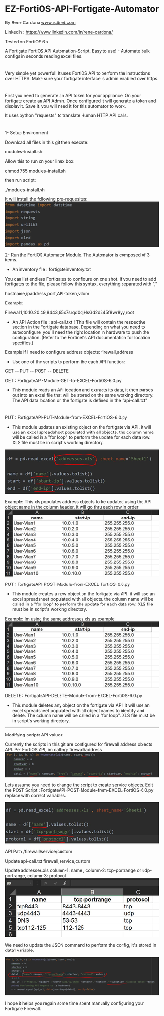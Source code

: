 # EZ-FortiOS-API-Fortigate-Automator
By Rene Cardona www.rcitnet.com
 
LinkedIn : https://www.linkedin.com/in/rene-cardona/
 
Tested on FortiOS 6.x

 
A Fortigate FortiOS API Automation-Script. 
Easy to use! - Automate bulk configs in seconds reading excel files.
#
Very simple yet powerful! It uses FortiOS API to perform the instructions
over HTTPS. Make sure your fortigate interface is admin enabled over https.
#
First you need to generate an API token for your appliance.
On your fortigate create an API Admin. Once configured it 
will generate a token and display it. Save it, you will 
need it for this automator to work.

It uses python "requests" to translate Human HTTP API calls.

#
1- Setup Environment

Download all files in this git then execute:
 
modules-install.sh
 
Allow this to run on your linux box:
  
   chmod 755 modules-install.sh
  
 then run script:
 
 ./modules-install.sh
 
It will install the following pre-requesites:
![Modules](/images/API-Modules-FortiOS-1.JPG)
 
2- Run the FortiOS Automator Module.
The Automator is composed of 3 items.
 
- An inventory file : fortigateinventory.txt
 
 You can list endless Fortigates to configure
 on one shot.
 if you need to add fortigates to the file,
 please follow this syntax, everything separated with ","
  
 hostname,ipaddress,port,API-token,vdom
 
 Example:
  
 Firewall1,10.10.20.49,8443,95x7srqd0djHsGd2d345f8wr8yy,root
  
- An API Action file : api-call.txt
!
This file will contain the respective section in the Fortigate
database. Depending on what you need to autoconfigure, you'll
need the right location in hardware to push the configuration.
(Refer to the Fortinet's API documentation for location specifics.)

 
Example if I need to configure address objects:
 firewall,address

- Use one of the scripts to perform the each API function:

GET -- PUT -- POST -- DELETE
 
GET :  FortigateAPI-Module-GET-to-EXCEL-FortiOS-6.0.py

- This module reads an API location and extracts its data, it then
parses out into an excel file that will be stored on the same working directory.
The API data location on the fortigate is defined in the "api-call.txt"
#
PUT : FortigateAPI-PUT-Module-from-EXCEL-FortiOS-6.0.py

- This module updates an existing object on the fortigate via API.
it will use an excel spreadsheet populated with all objects.
the column name will be called in a "for loop" to perform the update
for each data row. XLS file must be in script's working directory.

![Modules](/images/API-Modules-FortiOS-2.JPG)

Example:
This xls populates address objects to be updated using the API object 
name in the column header, it will go thru each row in order
![Modules](/images/API-Modules-FortiOS-3.JPG)
 
PUT : FortigateAPI-POST-Module-from-EXCEL-FortiOS-6.0.py

- This module creates a new object on the fortigate via API.
it will use an excel spreadsheet populated with all objects.
the column name will be called in a "for loop" to perform the update
for each data row. XLS file must be in script's working directory.

Example:
Im using the same addresses.xls as example
![Modules](/images/API-Modules-FortiOS-3.JPG)
 
DELETE : FortigateAPI-DELETE-Module-from-EXCEL-FortiOS-6.0.py
- This module deletes any object on the fortigate via API.
it will use an excel spreadsheet populated with all object names to
identify and delete. The column name will be called in a 
"for loop". XLS file must be in script's working directory.

---------------------------------------------------------

Modifying scripts API values:

Currently the scripts in this git are configured for firewall address objects API.
Per FortiOS API, im calling: firewall/address
![Modules](/images/API-Modules-FortiOS-4.JPG)

Lets assume you need to change the script to create service objects.
Edit the POST Script : FortigateAPI-POST-Module-from-EXCEL-FortiOS-6.0.py
replace with correct variables.

![Modules](/images/API-Modules-FortiOS-6.JPG)


API Path /firewall/service/custom
 
Update api-call.txt 
  firewall,service,custom
 
Update addresses.xls
column-1: name , column-2: tcp-portrange or udp-portrange, column-3: protocol
![Modules](/images/API-Modules-FortiOS-5.JPG)

We need to update the JSON command to perform the config, it's stored in
data1 variable.

![Modules](/images/API-Modules-FortiOS-7.JPG)

I hope it helps you regain some time spent manually configuring your Fortigate Firewall.



